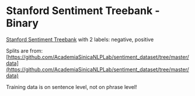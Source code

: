 # Stanford Sentiment Treebank - Binary

[Stanford Sentiment Treebank](http://nlp.stanford.edu/sentiment/) with 2 labels: negative, positive

Splits are from: 
[https://github.com/AcademiaSinicaNLPLab/sentiment_dataset/tree/master/data](https://github.com/AcademiaSinicaNLPLab/sentiment_dataset/tree/master/data)

Training data is on sentence level, not on phrase level!
